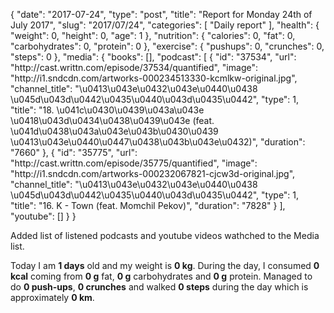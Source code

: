 {
    "date": "2017-07-24",
    "type": "post",
    "title": "Report for Monday 24th of July 2017",
    "slug": "2017\/07\/24",
    "categories": [
        "Daily report"
    ],
    "health": {
        "weight": 0,
        "height": 0,
        "age": 1
    },
    "nutrition": {
        "calories": 0,
        "fat": 0,
        "carbohydrates": 0,
        "protein": 0
    },
    "exercise": {
        "pushups": 0,
        "crunches": 0,
        "steps": 0
    },
    "media": {
        "books": [],
        "podcast": [
            {
                "id": "37534",
                "url": "http:\/\/cast.writtn.com\/episode\/37534\/quantified",
                "image": "http:\/\/i1.sndcdn.com\/artworks-000234513330-kcmlkw-original.jpg",
                "channel_title": "\u0413\u043e\u0432\u043e\u0440\u0438 \u045d\u043d\u0442\u0435\u0440\u043d\u0435\u0442",
                "type": 1,
                "title": "18. \u041c\u0430\u0439\u043a\u043e \u0418\u043d\u0434\u0438\u0439\u043e (feat. \u041d\u0438\u043a\u043e\u043b\u0430\u0439 \u0413\u043e\u0440\u0447\u0438\u043b\u043e\u0432)",
                "duration": "7660"
            },
            {
                "id": "35775",
                "url": "http:\/\/cast.writtn.com\/episode\/35775\/quantified",
                "image": "http:\/\/i1.sndcdn.com\/artworks-000232067821-cjcw3d-original.jpg",
                "channel_title": "\u0413\u043e\u0432\u043e\u0440\u0438 \u045d\u043d\u0442\u0435\u0440\u043d\u0435\u0442",
                "type": 1,
                "title": "16. K - Town (feat. Momchil Pekov)",
                "duration": "7828"
            }
        ],
        "youtube": []
    }
}

Added list of listened podcasts and youtube videos wathched to the Media list.


Today I am <strong>1 days</strong> old and my weight is <strong>0 kg</strong>. During the day, I consumed <strong>0 kcal</strong> coming from <strong>0 g</strong> fat, <strong>0 g</strong> carbohydrates and <strong>0 g</strong> protein. Managed to do <strong>0 push-ups</strong>, <strong>0 crunches</strong> and walked <strong>0 steps</strong> during the day which is approximately <strong>0 km</strong>.